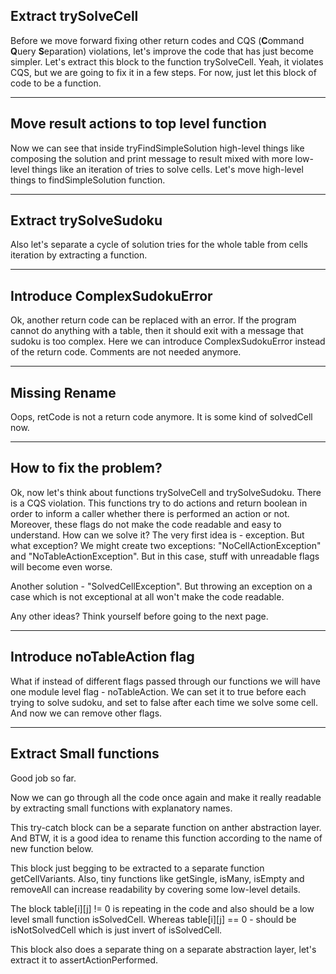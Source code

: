## Extract trySolveCell

Before we move forward fixing other return codes and CQS (**C**ommand **Q**uery **S**eparation) violations, let's improve the code that has just become simpler. Let's extract this block to the function trySolveCell. Yeah, it violates CQS, but we are going to fix it in a few steps. For now, just let this block of code to be a function.

---

## Move result actions to top level function

Now we can see that inside tryFindSimpleSolution high-level things like composing the solution and print message to result mixed with more low-level things like an iteration of tries to solve cells. Let's move high-level things to findSimpleSolution function.

---

## Extract trySolveSudoku

Also let's separate a cycle of solution tries for the whole table from cells iteration by extracting a function.

---

## Introduce ComplexSudokuError

Ok, another return code can be replaced with an error. If the program cannot do anything with a table, then it should exit with a message that sudoku is too complex. Here we can introduce ComplexSudokuError instead of the return code. Comments are not needed anymore.

---

## Missing Rename

Oops, retCode is not a return code anymore. It is some kind of solvedCell now.

---

## How to fix the problem?

Ok, now let's think about functions trySolveCell and trySolveSudoku. There is a CQS violation. This functions try to do actions and return boolean in order to inform a caller whether there is performed an action or not. Moreover, these flags do not make the code readable and easy to understand. How can we solve it? The very first idea is - exception. But what exception? We might create two exceptions: "NoCellActionException" and "NoTableActionException". But in this case, stuff with unreadable flags will become even worse.

Another solution - "SolvedCellException". But throwing an exception on a case which is not exceptional at all won't make the code readable.

Any other ideas? Think yourself before going to the next page.

---

## Introduce noTableAction flag

What if instead of different flags passed through our functions we will have one module level flag - noTableAction. We can set it to true before each trying to solve sudoku, and set to false after each time we solve some cell. And now we can remove other flags.

---

## Extract Small functions
Good job so far.

Now we can go through all the code once again and make it really readable by extracting small functions with explanatory names.

This try-catch block can be a separate function on anther abstraction layer. And BTW, it is a good idea to rename this function according to the name of new function below.

This block just begging to be extracted to a separate function getCellVariants. Also, tiny functions like getSingle, isMany, isEmpty and removeAll can increase readability by covering some low-level details.

The block table[i][j] != 0 is repeating in the code and also should be a low level small function isSolvedCell. Whereas table[i][j] == 0 - should be isNotSolvedCell which is just invert of isSolvedCell.

This block also does a separate thing on a separate abstraction layer, let's extract it to assertActionPerformed.